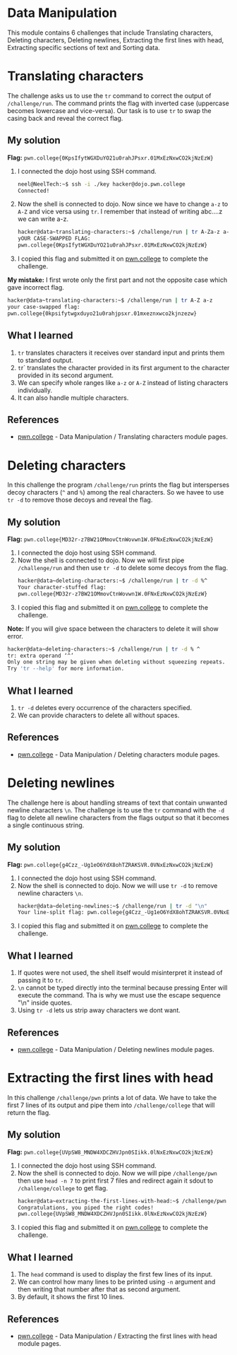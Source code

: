 # Data Manipulation
This module contains 6 challenges that include Translating characters, Deleting characters, Deleting newlines, Extracting the first lines with head, Extracting specific sections of text and Sorting data.

# Translating characters
The challenge asks us to use the `tr` command to correct the output of `/challenge/run`. The command prints the flag with inverted case (uppercase becomes lowercase and vice-versa). Our task is to use `tr` to swap the casing back and reveal the correct flag.


## My solution
**Flag:** `pwn.college{0KpsIfytWGXDuYO21u0rahJPsxr.01MxEzNxwCO2kjNzEzW}`

1. I connected the dojo host using SSH command.
    ```bash
    neel@NeelTech:~$ ssh -i ./key hacker@dojo.pwn.college
    Connected!
    ```
2. Now the shell is connected to dojo.  Now since we have to change `a-z` to `A-Z` and vice versa using `tr`. I remember that instead of writing abc....z we can write a-z.
    ```bash
    hacker@data~translating-characters:~$ /challenge/run | tr A-Za-z a-zA-Z
    yOUR CASE-SWAPPED FLAG:
    pwn.college{0KpsIfytWGXDuYO21u0rahJPsxr.01MxEzNxwCO2kjNzEzW}
    ```
3. I copied this flag and submitted it on [pwn.college](https://pwn.college/linux-luminarium/data/) to complete the challenge.

**My mistake:** I first wrote only the first part and not the opposite case which gave incorrect flag.
```bash
hacker@data~translating-characters:~$ /challenge/run | tr A-Z a-z
your case-swapped flag:
pwn.college{0kpsifytwgxduyo21u0rahjpsxr.01mxeznxwco2kjnzezw}
```

## What I learned
1. `tr` translates characters it receives over standard input and prints them to standard output.
2. `t`r` translates the character provided in its first argument to the character provided in its second argument.
3. We can specify whole ranges like `a-z` or `A-Z` instead of listing characters individually.
4. It can also handle multiple characters.

## References 
- [pwn.college](https://pwn.college/linux-luminarium/data/) - Data Manipulation / Translating characters module pages.


# Deleting characters
In this challenge the program `/challenge/run` prints the flag but intersperses decoy characters (`^` and `%`) among the real characters. So we havee to use `tr -d` to remove those decoys and reveal the flag.

## My solution
**Flag:** `pwn.college{MD32r-z7BW21OMmovCtnWovwn1W.0FNxEzNxwCO2kjNzEzW}`

1. I connected the dojo host using SSH command.
2. Now the shell is connected to dojo. Now we will first pipe `/challenge/run` and then use `tr -d` to delete some decoys from the flag.
    ```bash
    hacker@data~deleting-characters:~$ /challenge/run | tr -d %^
    Your character-stuffed flag:
    pwn.college{MD32r-z7BW21OMmovCtnWovwn1W.0FNxEzNxwCO2kjNzEzW}
    ```
3. I copied this flag and submitted it on [pwn.college](https://pwn.college/linux-luminarium/data/) to complete the challenge.

**Note:** If you will give space between the characters to delete it will show error.
```bash
hacker@data~deleting-characters:~$ /challenge/run | tr -d % ^
tr: extra operand ‘^’
Only one string may be given when deleting without squeezing repeats.
Try 'tr --help' for more information.
```

## What I learned
1. `tr -d` deletes every occurrence of the characters specified.
2. We can provide characters to delete all without spaces.

## References 
- [pwn.college](https://pwn.college/linux-luminarium/data/) - Data Manipulation / Deleting characters module pages.


# Deleting newlines
The challenge here is about handling streams of text that contain unwanted newline characters `\n`. The challenge is to use the `tr` command with the `-d` flag to delete all newline characters from the flags output so that it becomes a single continuous string.

## My solution
**Flag:** `pwn.college{g4Czz_-Ug1eO6YdX8ohTZRAKSVR.0VNxEzNxwCO2kjNzEzW}`

1. I connected the dojo host using SSH command.
2. Now the shell is connected to dojo. Now we will use `tr -d` to remove newline characters `\n`.
    ```bash
    hacker@data~deleting-newlines:~$ /challenge/run | tr -d "\n"
    Your line-split flag: pwn.college{g4Czz_-Ug1eO6YdX8ohTZRAKSVR.0VNxEzNxwCO2kjNzEzW}hacker@data~deleting-newlines:~$
    ```
3. I copied this flag and submitted it on [pwn.college](https://pwn.college/linux-luminarium/data/) to complete the challenge.

## What I learned
1. If quotes were not used, the shell itself would misinterpret it instead of passing it to `tr`.
2. `\n` cannot be typed directly into the terminal because pressing Enter will execute the command. Tha is why we must use the escape sequence "\n" inside quotes.
3. Using `tr -d` lets us strip away characters we dont want.

## References 
- [pwn.college](https://pwn.college/linux-luminarium/data/) - Data Manipulation / Deleting newlines module pages.


# Extracting the first lines with head
In this challenge `/challenge/pwn` prints a lot of data. We have to take the first 7 lines of its output and pipe them into `/challenge/college` that will return the flag.

## My solution
**Flag:** `pwn.college{UVpSW8_MNDW4XDCZHVJpn0SIikk.0lNxEzNxwCO2kjNzEzW}`

1. I connected the dojo host using SSH command.
2. Now the shell is connected to dojo. Now we will pipe `/challenge/pwn` then use `head -n 7` to print first 7 files and redirect again it sdout to `/challenge/college` to get flag.
    ```bash
    hacker@data~extracting-the-first-lines-with-head:~$ /challenge/pwn | head -n 7 | /challenge/college
    Congratulations, you piped the right codes!
    pwn.college{UVpSW8_MNDW4XDCZHVJpn0SIikk.0lNxEzNxwCO2kjNzEzW}
    ```
3. I copied this flag and submitted it on [pwn.college](https://pwn.college/linux-luminarium/data/) to complete the challenge.

## What I learned
1. The `head` command is used to display the first few lines of its input.
2. We can control how many lines to be printed using `-n` argument and then writing that number after that as second argument.
3. By default, it shows the first 10 lines.

## References 
- [pwn.college](https://pwn.college/linux-luminarium/data/) - Data Manipulation / Extracting the first lines with head module pages.